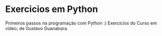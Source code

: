 # Exercicios em Python
 Primeiros passos na programação com Python :)
 Exercícios do Curso em vídeo, de Gustavo Guanabara.
